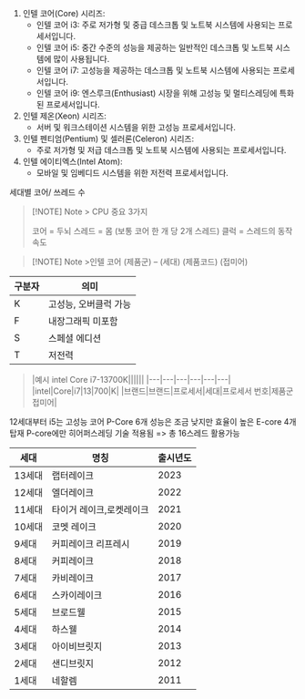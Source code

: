 
1. 인텔 코어(Core) 시리즈:
    - 인텔 코어 i3: 주로 저가형 및 중급 데스크톱 및 노트북 시스템에 사용되는 프로세서입니다.
    - 인텔 코어 i5: 중간 수준의 성능을 제공하는 일반적인 데스크톱 및 노트북 시스템에 많이 사용됩니다.
    - 인텔 코어 i7: 고성능을 제공하는 데스크톱 및 노트북 시스템에 사용되는 프로세서입니다.
    - 인텔 코어 i9: 엔스루크(Enthusiast) 시장을 위해 고성능 및 멀티스레딩에 특화된 프로세서입니다.
2. 인텔 제온(Xeon) 시리즈:
    - 서버 및 워크스테이션 시스템을 위한 고성능 프로세서입니다.
3. 인텔 펜티엄(Pentium) 및 셀러론(Celeron) 시리즈:
    - 주로 저가형 및 저급 데스크톱 및 노트북 시스템에 사용되는 프로세서입니다.
4. 인텔 에이티엑스(Intel Atom):
    - 모바일 및 임베디드 시스템을 위한 저전력 프로세서입니다.


세대별 코어/ 쓰레드 수 

> [!NOTE] Note > CPU 중요 3가지
> 
> 
> 코어 = 두뇌
스레드 = 몸 (보통 코어 한 개 당 2개 스레드)
클럭 = 스레드의 동작속도


> [!NOTE] Note >인텔 코어 (제품군) – (세대) (제품코드) (접미어)  
>
| 구분자 | 의미           |
| --- | ------------ |
| K   | 고성능, 오버클럭 가능 |
| F   | 내장그래픽 미포함    |
| S   | 스페셜 에디션      |
| T   | 저전력          | 
>
>|예시 intel Core i7-13700K||||||
|---|---|---|---|---|---|
|intel|Core|i7|13|700|K|
|브랜드|브랜드|프로세서|세대|프로세서 번호|제품군 접미어|



12세대부터 i5는 고성능 코어 P-Core 6개 성능은 조금 낮지만 효율이 높은 E-core 4개 탑재
P-core에만 히어퍼스레딩 기술 적용됨 => 총 16스레드 활용가능 

|세대|명칭|출시년도|
|---|---|---|
|13세대|랩터레이크|2023|
|12세대|엘더레이크|2022|
|11세대|타이거 레이크,로켓레이크|2021|
|10세대|코멧 레이크|2020|
|9세대|커피레이크 리프레시|2019|
|8세대|커피레이크|2018|
|7세대|카비레이크|2017|
|6세대|스카이레이크|2016|
|5세대|브로드웰|2015|
|4세대|하스웰|2014|
|3세대|아이비브릿지|2013|
|2세대|샌디브릿지|2012|
|1세대|네할렘|2011|